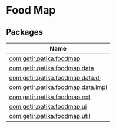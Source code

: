 # Food Map

## Packages

| Name |
|---|
| [com.getir.patika.foodmap](app/com.getir.patika.foodmap/index.md) |
| [com.getir.patika.foodmap.data](app/com.getir.patika.foodmap.data/index.md) |
| [com.getir.patika.foodmap.data.di](app/com.getir.patika.foodmap.data.di/index.md) |
| [com.getir.patika.foodmap.data.impl](app/com.getir.patika.foodmap.data.impl/index.md) |
| [com.getir.patika.foodmap.ext](app/com.getir.patika.foodmap.ext/index.md) |
| [com.getir.patika.foodmap.ui](app/com.getir.patika.foodmap.ui/index.md) |
| [com.getir.patika.foodmap.util](app/com.getir.patika.foodmap.util/index.md) |
